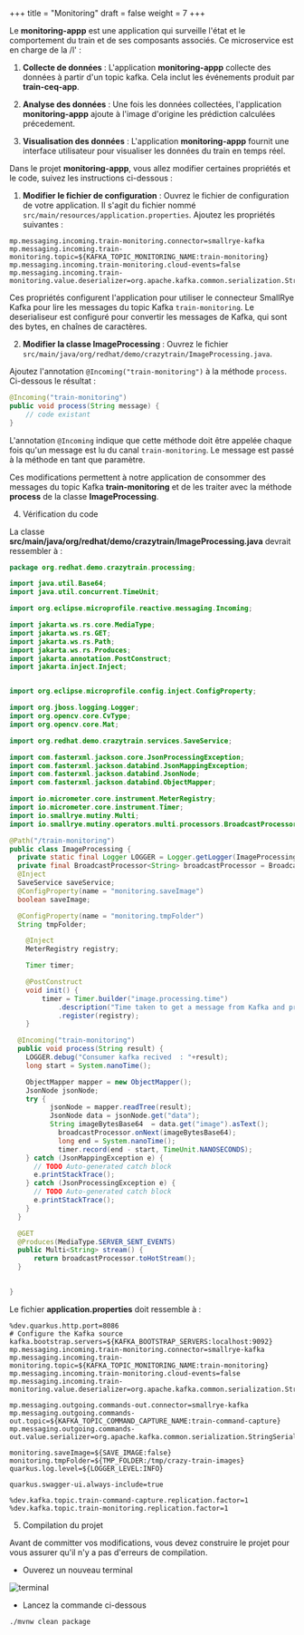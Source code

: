 +++
title = "Monitoring"
draft = false
weight = 7
+++


Le **monitoring-appp** est une application qui surveille l'état et le comportement du train et de ses composants associés. Ce microservice est en charge de la /l' :

1. **Collecte de données** : L'application **monitoring-appp** collecte des données à partir d'un topic kafka. Cela inclut les événements produit par **train-ceq-app**.

2. **Analyse des données** : Une fois les données collectées, l'application **monitoring-appp** ajoute à l'image d'origine les prédiction calculées précedement.

3. **Visualisation des données** : L'application **monitoring-appp** fournit une interface utilisateur pour visualiser les données du train en temps réel. 



Dans le projet **monitoring-appp**, vous allez modifier certaines propriétés et le code, suivez les instructions ci-dessous :

1. **Modifier le fichier de configuration** : Ouvrez le fichier de configuration de votre application. Il s'agit du fichier nommé `src/main/resources/application.properties`. Ajoutez les propriétés suivantes :

```properties
mp.messaging.incoming.train-monitoring.connector=smallrye-kafka
mp.messaging.incoming.train-monitoring.topic=${KAFKA_TOPIC_MONITORING_NAME:train-monitoring}
mp.messaging.incoming.train-monitoring.cloud-events=false
mp.messaging.incoming.train-monitoring.value.deserializer=org.apache.kafka.common.serialization.StringDeserializer
```

Ces propriétés configurent l'application pour utiliser le connecteur SmallRye Kafka pour lire les messages du topic Kafka `train-monitoring`. Le deserialiseur est configuré pour convertir les messages de Kafka, qui sont des bytes, en chaînes de caractères.

2. **Modifier la classe ImageProcessing** : Ouvrez le fichier `src/main/java/org/redhat/demo/crazytrain/ImageProcessing.java`.

Ajoutez l'annotation `@Incoming("train-monitoring")` à la méthode `process`. Ci-dessous le résultat :

```java
@Incoming("train-monitoring")
public void process(String message) {
    // code existant
}
```

L'annotation `@Incoming` indique que cette méthode doit être appelée chaque fois qu'un message est lu du canal `train-monitoring`. Le message est passé à la méthode en tant que paramètre.

Ces modifications permettent à notre application de consommer des messages du topic Kafka **train-monitoring** et de les traiter avec la méthode **process** de la classe **ImageProcessing**.

4. Vérification du code 

La classe **src/main/java/org/redhat/demo/crazytrain/ImageProcessing.java** devrait ressembler à : 

```Java
package org.redhat.demo.crazytrain.processing;

import java.util.Base64;
import java.util.concurrent.TimeUnit;

import org.eclipse.microprofile.reactive.messaging.Incoming;

import jakarta.ws.rs.core.MediaType;
import jakarta.ws.rs.GET;
import jakarta.ws.rs.Path;
import jakarta.ws.rs.Produces;
import jakarta.annotation.PostConstruct;
import jakarta.inject.Inject;


import org.eclipse.microprofile.config.inject.ConfigProperty;

import org.jboss.logging.Logger;
import org.opencv.core.CvType;
import org.opencv.core.Mat;

import org.redhat.demo.crazytrain.services.SaveService;

import com.fasterxml.jackson.core.JsonProcessingException;
import com.fasterxml.jackson.databind.JsonMappingException;
import com.fasterxml.jackson.databind.JsonNode;
import com.fasterxml.jackson.databind.ObjectMapper;

import io.micrometer.core.instrument.MeterRegistry;
import io.micrometer.core.instrument.Timer;
import io.smallrye.mutiny.Multi;
import io.smallrye.mutiny.operators.multi.processors.BroadcastProcessor;

@Path("/train-monitoring")
public class ImageProcessing {
  private static final Logger LOGGER = Logger.getLogger(ImageProcessing.class);
  private final BroadcastProcessor<String> broadcastProcessor = BroadcastProcessor.create();
  @Inject
  SaveService saveService;
  @ConfigProperty(name = "monitoring.saveImage")
  boolean saveImage;

  @ConfigProperty(name = "monitoring.tmpFolder") 
  String tmpFolder;

    @Inject
    MeterRegistry registry;

    Timer timer;

    @PostConstruct
    void init() {
        timer = Timer.builder("image.processing.time")
            .description("Time taken to get a message from Kafka and process it")
            .register(registry);
    }

  @Incoming("train-monitoring")
  public void process(String result) {
    LOGGER.debug("Consumer kafka recived  : "+result);
    long start = System.nanoTime();

    ObjectMapper mapper = new ObjectMapper();
    JsonNode jsonNode;
    try {
          jsonNode = mapper.readTree(result);
          JsonNode data = jsonNode.get("data");
          String imageBytesBase64  = data.get("image").asText();
            broadcastProcessor.onNext(imageBytesBase64);
            long end = System.nanoTime();
            timer.record(end - start, TimeUnit.NANOSECONDS);
    } catch (JsonMappingException e) {
      // TODO Auto-generated catch block
      e.printStackTrace();
    } catch (JsonProcessingException e) {
      // TODO Auto-generated catch block
      e.printStackTrace();
    }
  }  

  @GET
  @Produces(MediaType.SERVER_SENT_EVENTS)
  public Multi<String> stream() {
      return broadcastProcessor.toHotStream();
  }

  
}
```

Le fichier **application.properties** doit ressemble à : 

```properties
%dev.quarkus.http.port=8086
# Configure the Kafka source 
kafka.bootstrap.servers=${KAFKA_BOOTSTRAP_SERVERS:localhost:9092}
mp.messaging.incoming.train-monitoring.connector=smallrye-kafka
mp.messaging.incoming.train-monitoring.topic=${KAFKA_TOPIC_MONITORING_NAME:train-monitoring}
mp.messaging.incoming.train-monitoring.cloud-events=false
mp.messaging.incoming.train-monitoring.value.deserializer=org.apache.kafka.common.serialization.StringDeserializer

mp.messaging.outgoing.commands-out.connector=smallrye-kafka
mp.messaging.outgoing.commands-out.topic=${KAFKA_TOPIC_COMMAND_CAPTURE_NAME:train-command-capture}
mp.messaging.outgoing.commands-out.value.serializer=org.apache.kafka.common.serialization.StringSerializer

monitoring.saveImage=${SAVE_IMAGE:false}
monitoring.tmpFolder=${TMP_FOLDER:/tmp/crazy-train-images}
quarkus.log.level=${LOGGER_LEVEL:INFO}

quarkus.swagger-ui.always-include=true

%dev.kafka.topic.train-command-capture.replication.factor=1
%dev.kafka.topic.train-monitoring.replication.factor=1
```



5. Compilation du projet

Avant de committer vos modifications, vous devez construire le projet  pour vous assurer qu'il n'y a pas d'erreurs de compilation.

- Ouverez un nouveau terminal

![terminal](/images/dev-section/new-terminal-bash.png)

- Lancez la commande ci-dessous 

```
./mvnw clean package
```